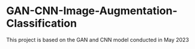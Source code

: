 # GAN-CNN-Image-Augmentation-Classification

This project is based on the GAN and CNN model conducted in May 2023
